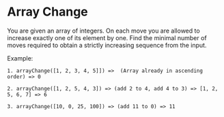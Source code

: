 # Array Change

You are given an array of integers. On each move you are allowed to increase exactly one of its element by one. Find the minimal number of moves required to obtain a strictly increasing sequence from the input.

Example:

```
1. arrayChange([1, 2, 3, 4, 5]]) =>  (Array already in ascending order) => 0

2. arrayChange([1, 2, 5, 4, 3]) => (add 2 to 4, add 4 to 3) => [1, 2, 5, 6, 7] => 6

3. arrayChange([10, 0, 25, 100]) => (add 11 to 0) => 11
```